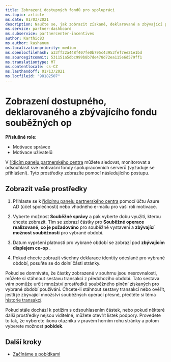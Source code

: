 ```yaml
---
title: Zobrazení dostupných fondů pro spolupráci
ms.topic: article
ms.date: 01/03/2021
description: Naučte se, jak zobrazit získané, deklarované a zbývající prostředky pro souběžné operace, zobrazit data vypršení platnosti a sjednotit nekonzistentní částky.
ms.service: partner-dashboard
ms.subservice: partnercenter-incentives
author: Karthic83
ms.author: kashanum
ms.localizationpriority: medium
ms.openlocfilehash: a33ff22a448f407fe0b795c43953fef7ee21e1bd
ms.sourcegitcommit: 531151a5dbc999b8b7de478d72ea115e6d579ff1
ms.translationtype: MT
ms.contentlocale: cs-CZ
ms.lasthandoff: 01/13/2021
ms.locfileid: "98182507"
---
```

# <a name="view-available-earned-claimed-and-remaining-co-op-funds"></a>Zobrazení dostupného, deklarovaného a zbývajícího fondu souběžných op

**Příslušné role:**

- Motivace správce
- Motivace uživatelů

V [řídicím panelu partnerského centra](https://partner.microsoft.com/dashboard/) můžete sledovat, monitorovat a odsouhlasit své motivační fondy spolupracovních serverů (vyžaduje se přihlášení). Tyto prostředky zobrazíte pomocí následujícího postupu.

## <a name="view-your-funds"></a>Zobrazit vaše prostředky

1. Přihlaste se k [řídicímu panelu partnerského centra](https://partner.microsoft.com/dashboard/) pomocí účtu Azure AD (účet společnosti) nebo vhodného e-mailu pro vaši roli motivace.

2. Vyberte možnost **Souběžné správy** a pak vyberte dobu využití, kterou chcete zobrazit. Tím se zobrazí částky pro **Souběžné operace realizované**, **co je požadováno** pro souběžné vystavení a **zbývající možnost souběžnosti** pro vybrané období.

3. Datum vypršení platnosti pro vybrané období se zobrazí pod **zbývajícím displejem co-op** .  

4. Pokud chcete zobrazit všechny deklarace identity odeslané pro vybrané období, posuňte se do dolní části stránky.

Pokud se domníváte, že částky zobrazené v souhrnu jsou nesrovnalosti, můžete si stáhnout sestavu transakcí z předchozího období. Tato sestava vám pomůže určit množství prostředků souběžného plnění získaných pro vybrané období používání. Chcete-li stáhnout sestavy transakcí nebo ověřit, jestli je zbývající množství souběžných operací přesné, přečtěte si téma [historie transakcí](./payout-statement.md#transaction-history).

Pokud stále dochází k potížím s odsouhlasením částek, nebo pokud některé další prostředky nejsou viditelné, můžete otevřít lístek podpory. Provedete to tak, že vyberete ikonu otazníku v pravém horním rohu stránky a potom vyberete možnost **pobídek**.

## <a name="next-steps"></a>Další kroky

- [Začínáme s pobídkami](incentives-get-started-intro.md)